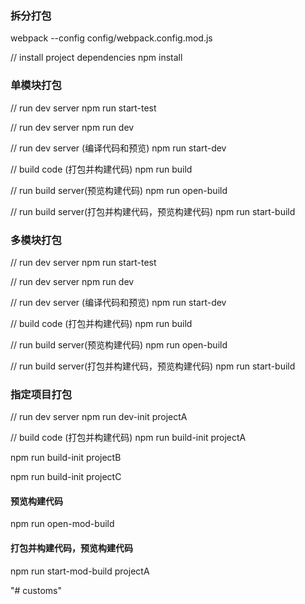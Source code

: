 ### 拆分打包
webpack --config config/webpack.config.mod.js

// install project dependencies
npm install
### 单模块打包
// run dev server
npm run start-test

// run dev server
npm run dev

// run dev server (编译代码和预览)
npm run start-dev

// build code (打包并构建代码)
npm run build

// run build server(预览构建代码)
npm run open-build

// run build server(打包并构建代码，预览构建代码)
npm run start-build

### 多模块打包
// run dev server
npm run start-test

// run dev server
npm run dev

// run dev server (编译代码和预览)
npm run start-dev

// build code (打包并构建代码)
npm run build

// run build server(预览构建代码)
npm run open-build

// run build server(打包并构建代码，预览构建代码)
npm run start-build

### 指定项目打包

// run dev server
npm run dev-init projectA

// build code (打包并构建代码)
npm run build-init projectA

npm run build-init projectB

npm run build-init projectC

#### 预览构建代码
npm run open-mod-build

#### 打包并构建代码，预览构建代码
npm run start-mod-build projectA




"# customs" 
